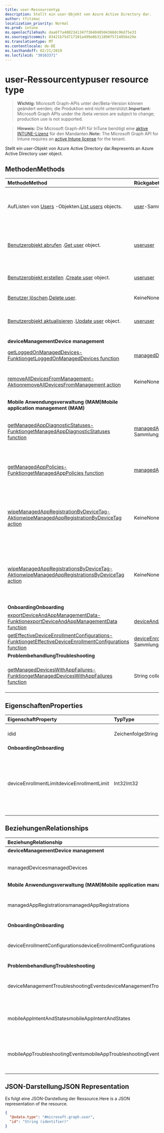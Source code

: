 ```yaml
---
title: user-Ressourcentyp
description: Stellt ein user-Objekt von Azure Active Directory dar.
author: tfitzmac
localization_priority: Normal
ms.prod: intune
ms.openlocfilehash: daa6f7a4802341347f364040504368dc96d75e33
ms.sourcegitcommit: 03421b75d717101a499e0b311890f5714056e29e
ms.translationtype: MT
ms.contentlocale: de-DE
ms.lasthandoff: 02/21/2019
ms.locfileid: "30163371"
---
```

# <a name="user-resource-type"></a><span data-ttu-id="7113f-103">user-Ressourcentyp</span><span class="sxs-lookup"><span data-stu-id="7113f-103">user resource type</span></span>

> <span data-ttu-id="7113f-104">**Wichtig:** Microsoft Graph-APIs unter der/Beta-Version können geändert werden; die Produktion wird nicht unterstützt.</span><span class="sxs-lookup"><span data-stu-id="7113f-104">**Important:** Microsoft Graph APIs under the /beta version are subject to change; production use is not supported.</span></span>

> <span data-ttu-id="7113f-105">**Hinweis:** Die Microsoft Graph-API für InTune benötigt eine [aktive INTUNE-Lizenz](https://go.microsoft.com/fwlink/?linkid=839381) für den Mandanten.</span><span class="sxs-lookup"><span data-stu-id="7113f-105">**Note:** The Microsoft Graph API for Intune requires an [active Intune license](https://go.microsoft.com/fwlink/?linkid=839381) for the tenant.</span></span>

<span data-ttu-id="7113f-106">Stellt ein user-Objekt von Azure Active Directory dar.</span><span class="sxs-lookup"><span data-stu-id="7113f-106">Represents an Azure Active Directory user object.</span></span>

## <a name="methods"></a><span data-ttu-id="7113f-107">Methoden</span><span class="sxs-lookup"><span data-stu-id="7113f-107">Methods</span></span>
|<span data-ttu-id="7113f-108">Methode</span><span class="sxs-lookup"><span data-stu-id="7113f-108">Method</span></span>|<span data-ttu-id="7113f-109">Rückgabetyp</span><span class="sxs-lookup"><span data-stu-id="7113f-109">Return Type</span></span>|<span data-ttu-id="7113f-110">Beschreibung</span><span class="sxs-lookup"><span data-stu-id="7113f-110">Description</span></span>|
|:---|:---|:---|
|<span data-ttu-id="7113f-111">AufListen von [Users](../api/intune-shared-user-list.md) -Objekten.</span><span class="sxs-lookup"><span data-stu-id="7113f-111">[List users](../api/intune-shared-user-list.md) objects.</span></span>|<span data-ttu-id="7113f-112">[user](../resources/intune-shared-user.md)-Sammlung</span><span class="sxs-lookup"><span data-stu-id="7113f-112">[user](../resources/intune-shared-user.md) collection</span></span>|<span data-ttu-id="7113f-113">Auflisten von Eigenschaften und Beziehungen der [user](../resources/intune-shared-user.md)-Objekte.</span><span class="sxs-lookup"><span data-stu-id="7113f-113">List properties and relationships of the [user](../resources/intune-shared-user.md) objects.</span></span>|
|<span data-ttu-id="7113f-114">[Benutzerobjekt abrufen](../api/intune-shared-user-get.md) .</span><span class="sxs-lookup"><span data-stu-id="7113f-114">[Get user](../api/intune-shared-user-get.md) object.</span></span>|[<span data-ttu-id="7113f-115">user</span><span class="sxs-lookup"><span data-stu-id="7113f-115">user</span></span>](../resources/intune-shared-user.md)|<span data-ttu-id="7113f-116">Lesen von Eigenschaften und Beziehungen des [user](../resources/intune-shared-user.md)-Objekts.</span><span class="sxs-lookup"><span data-stu-id="7113f-116">Read properties and relationships of the [user](../resources/intune-shared-user.md) object.</span></span>|
|<span data-ttu-id="7113f-117">[Benutzerobjekt erstellen](../api/intune-shared-user-create.md) .</span><span class="sxs-lookup"><span data-stu-id="7113f-117">[Create user](../api/intune-shared-user-create.md) object.</span></span>|[<span data-ttu-id="7113f-118">user</span><span class="sxs-lookup"><span data-stu-id="7113f-118">user</span></span>](../resources/intune-shared-user.md)|<span data-ttu-id="7113f-119">Dient zum Erstellen eines neuen [user](../resources/intune-shared-user.md)-Objekts.</span><span class="sxs-lookup"><span data-stu-id="7113f-119">Create a new [user](../resources/intune-shared-user.md) object.</span></span>|
|<span data-ttu-id="7113f-120">[Benutzer löschen](../api/intune-shared-user-delete.md).</span><span class="sxs-lookup"><span data-stu-id="7113f-120">[Delete user](../api/intune-shared-user-delete.md).</span></span>|<span data-ttu-id="7113f-121">Keine</span><span class="sxs-lookup"><span data-stu-id="7113f-121">None</span></span>|<span data-ttu-id="7113f-122">Löscht einen [user](../resources/intune-shared-user.md).</span><span class="sxs-lookup"><span data-stu-id="7113f-122">Deletes a [user](../resources/intune-shared-user.md).</span></span>|
|<span data-ttu-id="7113f-123">[Benutzerobjekt aktualisieren](../api/intune-shared-user-update.md) .</span><span class="sxs-lookup"><span data-stu-id="7113f-123">[Update user](../api/intune-shared-user-update.md) object.</span></span>|[<span data-ttu-id="7113f-124">user</span><span class="sxs-lookup"><span data-stu-id="7113f-124">user</span></span>](../resources/intune-shared-user.md)|<span data-ttu-id="7113f-125">Aktualisieren der Eigenschaften eines [user](../resources/intune-shared-user.md)-Objekts.</span><span class="sxs-lookup"><span data-stu-id="7113f-125">Update the properties of a [user](../resources/intune-shared-user.md) object.</span></span>|
|<span data-ttu-id="7113f-126">**deviceManagement**</span><span class="sxs-lookup"><span data-stu-id="7113f-126">**Device management**</span></span>|
|[<span data-ttu-id="7113f-127">getLoggedOnManagedDevices-Funktion</span><span class="sxs-lookup"><span data-stu-id="7113f-127">getLoggedOnManagedDevices function</span></span>](../api/intune-shared-user-getloggedonmanageddevices.md)|<span data-ttu-id="7113f-128">[managedDevice](../resources/intune-devices-manageddevice.md)-Sammlung</span><span class="sxs-lookup"><span data-stu-id="7113f-128">[managedDevice](../resources/intune-devices-manageddevice.md) collection</span></span>|<span data-ttu-id="7113f-129">Noch nicht dokumentiert</span><span class="sxs-lookup"><span data-stu-id="7113f-129">Not yet documented</span></span>|
|[<span data-ttu-id="7113f-130">removeAllDevicesFromManagement-Aktion</span><span class="sxs-lookup"><span data-stu-id="7113f-130">removeAllDevicesFromManagement action</span></span>](../api/intune-shared-user-removealldevicesfrommanagement.md)|<span data-ttu-id="7113f-131">Keine</span><span class="sxs-lookup"><span data-stu-id="7113f-131">None</span></span>|<span data-ttu-id="7113f-132">Die Verwaltung aller Geräte für diesen Benutzer einstellen.</span><span class="sxs-lookup"><span data-stu-id="7113f-132">Retire all devices from management for this user</span></span>|
|<span data-ttu-id="7113f-133">**Mobile Anwendungsverwaltung (MAM)**</span><span class="sxs-lookup"><span data-stu-id="7113f-133">**Mobile application management (MAM)**</span></span>|
|[<span data-ttu-id="7113f-134">getManagedAppDiagnosticStatuses-Funktion</span><span class="sxs-lookup"><span data-stu-id="7113f-134">getManagedAppDiagnosticStatuses function</span></span>](../api/intune-shared-user-getmanagedappdiagnosticstatuses.md)|<span data-ttu-id="7113f-135">[managedAppDiagnosticStatus](../resources/intune-mam-managedappdiagnosticstatus.md)-Sammlung</span><span class="sxs-lookup"><span data-stu-id="7113f-135">[managedAppDiagnosticStatus](../resources/intune-mam-managedappdiagnosticstatus.md) collection</span></span>|<span data-ttu-id="7113f-136">Ruft den Status der Diagnoseüberprüfung für einen bestimmten Benutzer ab.</span><span class="sxs-lookup"><span data-stu-id="7113f-136">Gets diagnostics validation status for a given user.</span></span>|
|[<span data-ttu-id="7113f-137">getManagedAppPolicies-Funktion</span><span class="sxs-lookup"><span data-stu-id="7113f-137">getManagedAppPolicies function</span></span>](../api/intune-shared-user-getmanagedapppolicies.md)|<span data-ttu-id="7113f-138">[managedAppPolicy](../resources/intune-mam-managedapppolicy.md)-Sammlung</span><span class="sxs-lookup"><span data-stu-id="7113f-138">[managedAppPolicy](../resources/intune-mam-managedapppolicy.md) collection</span></span>|<span data-ttu-id="7113f-139">Ruft App-Einschränkungen für einen bestimmten Benutzer ab.</span><span class="sxs-lookup"><span data-stu-id="7113f-139">Gets app restrictions for a given user.</span></span>|
|[<span data-ttu-id="7113f-140">wipeManagedAppRegistrationByDeviceTag-Aktion</span><span class="sxs-lookup"><span data-stu-id="7113f-140">wipeManagedAppRegistrationByDeviceTag action</span></span>](../api/intune-shared-user-wipemanagedappregistrationbydevicetag.md)|<span data-ttu-id="7113f-141">Keine</span><span class="sxs-lookup"><span data-stu-id="7113f-141">None</span></span>|<span data-ttu-id="7113f-142">Gibt einen Zurücksetzungsvorgang für eine App-Registrierung mit angegebenem Geräte-Tag aus.</span><span class="sxs-lookup"><span data-stu-id="7113f-142">Issues a wipe operation on an app registration with specified device tag.</span></span>|
|[<span data-ttu-id="7113f-143">wipeManagedAppRegistrationsByDeviceTag-Aktion</span><span class="sxs-lookup"><span data-stu-id="7113f-143">wipeManagedAppRegistrationsByDeviceTag action</span></span>](../api/intune-shared-user-wipemanagedappregistrationsbydevicetag.md)|<span data-ttu-id="7113f-144">Keine</span><span class="sxs-lookup"><span data-stu-id="7113f-144">None</span></span>|<span data-ttu-id="7113f-145">Gibt einen Zurücksetzungsvorgang für eine App-Registrierung mit angegebenem Geräte-Tag aus.</span><span class="sxs-lookup"><span data-stu-id="7113f-145">Issues a wipe operation on an app registration with specified device tag.</span></span>|
|<span data-ttu-id="7113f-146">**Onboarding**</span><span class="sxs-lookup"><span data-stu-id="7113f-146">**Onboarding**</span></span>|
|[<span data-ttu-id="7113f-147">exportDeviceAndAppManagementData-Funktion</span><span class="sxs-lookup"><span data-stu-id="7113f-147">exportDeviceAndAppManagementData function</span></span>](../api/intune-shared-user-exportdeviceandappmanagementdata.md)|[<span data-ttu-id="7113f-148">deviceAndAppManagementData</span><span class="sxs-lookup"><span data-stu-id="7113f-148">deviceAndAppManagementData</span></span>](../resources/intune-onboarding-deviceandappmanagementdata.md)|<span data-ttu-id="7113f-149">Noch nicht dokumentiert</span><span class="sxs-lookup"><span data-stu-id="7113f-149">Not yet documented</span></span>|
|[<span data-ttu-id="7113f-150">getEffectiveDeviceEnrollmentConfigurations-Funktion</span><span class="sxs-lookup"><span data-stu-id="7113f-150">getEffectiveDeviceEnrollmentConfigurations function</span></span>](../api/intune-shared-user-geteffectivedeviceenrollmentconfigurations.md)|<span data-ttu-id="7113f-151">[deviceEnrollmentConfiguration](../resources/intune-onboarding-deviceenrollmentconfiguration.md)-Sammlung</span><span class="sxs-lookup"><span data-stu-id="7113f-151">[deviceEnrollmentConfiguration](../resources/intune-onboarding-deviceenrollmentconfiguration.md) collection</span></span>|<span data-ttu-id="7113f-152">Noch nicht dokumentiert</span><span class="sxs-lookup"><span data-stu-id="7113f-152">Not yet documented</span></span>|
|<span data-ttu-id="7113f-153">**Problembehandlung**</span><span class="sxs-lookup"><span data-stu-id="7113f-153">**Troubleshooting**</span></span>|
|[<span data-ttu-id="7113f-154">getManagedDevicesWithAppFailures-Funktion</span><span class="sxs-lookup"><span data-stu-id="7113f-154">getManagedDevicesWithAppFailures function</span></span>](../api/intune-shared-user-getmanageddeviceswithappfailures.md)|<span data-ttu-id="7113f-155">String collection</span><span class="sxs-lookup"><span data-stu-id="7113f-155">String collection</span></span>|<span data-ttu-id="7113f-156">Ruft die Liste der Geräte mit fehlgeschlagenen apps ab.</span><span class="sxs-lookup"><span data-stu-id="7113f-156">Retrieves the list of devices with failed apps.</span></span>|


## <a name="properties"></a><span data-ttu-id="7113f-157">Eigenschaften</span><span class="sxs-lookup"><span data-stu-id="7113f-157">Properties</span></span>
|<span data-ttu-id="7113f-158">Eigenschaft</span><span class="sxs-lookup"><span data-stu-id="7113f-158">Property</span></span>|<span data-ttu-id="7113f-159">Typ</span><span class="sxs-lookup"><span data-stu-id="7113f-159">Type</span></span>|<span data-ttu-id="7113f-160">Beschreibung</span><span class="sxs-lookup"><span data-stu-id="7113f-160">Description</span></span>|
|:---|:---|:---|
|<span data-ttu-id="7113f-161">id</span><span class="sxs-lookup"><span data-stu-id="7113f-161">id</span></span>|<span data-ttu-id="7113f-162">Zeichenfolge</span><span class="sxs-lookup"><span data-stu-id="7113f-162">String</span></span>|<span data-ttu-id="7113f-163">Eindeutiger Bezeichner des Benutzers</span><span class="sxs-lookup"><span data-stu-id="7113f-163">Unique identifier of the user.</span></span>|
|<span data-ttu-id="7113f-164">**Onboarding**</span><span class="sxs-lookup"><span data-stu-id="7113f-164">**Onboarding**</span></span>|
|<span data-ttu-id="7113f-165">deviceEnrollmentLimit</span><span class="sxs-lookup"><span data-stu-id="7113f-165">deviceEnrollmentLimit</span></span>|<span data-ttu-id="7113f-166">Int32</span><span class="sxs-lookup"><span data-stu-id="7113f-166">Int32</span></span>|<span data-ttu-id="7113f-167">Der Grenzwert für die maximale Anzahl von Geräten, die der Benutzer registrieren kann.</span><span class="sxs-lookup"><span data-stu-id="7113f-167">The limit on the maximum number of devices that the user is permitted to enroll.</span></span> <span data-ttu-id="7113f-168">Zulässige Werte sind 5 oder 1000.</span><span class="sxs-lookup"><span data-stu-id="7113f-168">Allowed values are 5 or 1000.</span></span>|

## <a name="relationships"></a><span data-ttu-id="7113f-169">Beziehungen</span><span class="sxs-lookup"><span data-stu-id="7113f-169">Relationships</span></span>
|<span data-ttu-id="7113f-170">Beziehung</span><span class="sxs-lookup"><span data-stu-id="7113f-170">Relationship</span></span>|<span data-ttu-id="7113f-171">Typ</span><span class="sxs-lookup"><span data-stu-id="7113f-171">Type</span></span>|<span data-ttu-id="7113f-172">Beschreibung</span><span class="sxs-lookup"><span data-stu-id="7113f-172">Description</span></span>|
|:---|:---|:---|
|<span data-ttu-id="7113f-173">**deviceManagement**</span><span class="sxs-lookup"><span data-stu-id="7113f-173">**Device management**</span></span>|
|<span data-ttu-id="7113f-174">managedDevices</span><span class="sxs-lookup"><span data-stu-id="7113f-174">managedDevices</span></span>|<span data-ttu-id="7113f-175">[managedDevice](../resources/intune-devices-manageddevice.md)-Sammlung</span><span class="sxs-lookup"><span data-stu-id="7113f-175">[managedDevice](../resources/intune-devices-manageddevice.md) collection</span></span>|<span data-ttu-id="7113f-176">Die mit dem Benutzer verknüpften verwalteten Geräte.</span><span class="sxs-lookup"><span data-stu-id="7113f-176">The managed devices associated with the user.</span></span>|
|<span data-ttu-id="7113f-177">**Mobile Anwendungsverwaltung (MAM)**</span><span class="sxs-lookup"><span data-stu-id="7113f-177">**Mobile application management (MAM)**</span></span>|
|<span data-ttu-id="7113f-178">managedAppRegistrations</span><span class="sxs-lookup"><span data-stu-id="7113f-178">managedAppRegistrations</span></span>|<span data-ttu-id="7113f-179">[managedAppRegistration](../resources/intune-mam-managedappregistration.md)-Sammlung</span><span class="sxs-lookup"><span data-stu-id="7113f-179">[managedAppRegistration](../resources/intune-mam-managedappregistration.md) collection</span></span>|<span data-ttu-id="7113f-180">Null oder mehr verwaltete App-Registrierungen, die dem Benutzer gehören.</span><span class="sxs-lookup"><span data-stu-id="7113f-180">Zero or more managed app registrations that belong to the user.</span></span>|
|<span data-ttu-id="7113f-181">**Onboarding**</span><span class="sxs-lookup"><span data-stu-id="7113f-181">**Onboarding**</span></span>|
|<span data-ttu-id="7113f-182">deviceEnrollmentConfigurations</span><span class="sxs-lookup"><span data-stu-id="7113f-182">deviceEnrollmentConfigurations</span></span>|<span data-ttu-id="7113f-183">[deviceEnrollmentConfiguration](../resources/intune-onboarding-deviceenrollmentconfiguration.md)-Sammlung</span><span class="sxs-lookup"><span data-stu-id="7113f-183">[deviceEnrollmentConfiguration](../resources/intune-onboarding-deviceenrollmentconfiguration.md) collection</span></span>|<span data-ttu-id="7113f-184">Abrufen von Registrierungs Konfigurationen für den Benutzer</span><span class="sxs-lookup"><span data-stu-id="7113f-184">Get enrollment configurations targeted to the user</span></span>|
|<span data-ttu-id="7113f-185">**Problembehandlung**</span><span class="sxs-lookup"><span data-stu-id="7113f-185">**Troubleshooting**</span></span>|
|<span data-ttu-id="7113f-186">deviceManagementTroubleshootingEvents</span><span class="sxs-lookup"><span data-stu-id="7113f-186">deviceManagementTroubleshootingEvents</span></span>|<span data-ttu-id="7113f-187">[deviceManagementTroubleshootingEvent](../resources/intune-troubleshooting-devicemanagementtroubleshootingevent.md)-Sammlung</span><span class="sxs-lookup"><span data-stu-id="7113f-187">[deviceManagementTroubleshootingEvent](../resources/intune-troubleshooting-devicemanagementtroubleshootingevent.md) collection</span></span>|<span data-ttu-id="7113f-188">Die Liste der Problembehandlungsereignisse für diesen Benutzer.</span><span class="sxs-lookup"><span data-stu-id="7113f-188">The list of troubleshooting events for this user.</span></span>|
|<span data-ttu-id="7113f-189">mobileAppIntentAndStates</span><span class="sxs-lookup"><span data-stu-id="7113f-189">mobileAppIntentAndStates</span></span>|<span data-ttu-id="7113f-190">[mobileAppIntentAndState](../resources/intune-troubleshooting-mobileappintentandstate.md) -Sammlung</span><span class="sxs-lookup"><span data-stu-id="7113f-190">[mobileAppIntentAndState](../resources/intune-troubleshooting-mobileappintentandstate.md) collection</span></span>|<span data-ttu-id="7113f-191">Die Liste der Problembehandlungsereignisse für diesen Benutzer.</span><span class="sxs-lookup"><span data-stu-id="7113f-191">The list of troubleshooting events for this user.</span></span>|
|<span data-ttu-id="7113f-192">mobileAppTroubleshootingEvents</span><span class="sxs-lookup"><span data-stu-id="7113f-192">mobileAppTroubleshootingEvents</span></span>|<span data-ttu-id="7113f-193">[mobileAppTroubleshootingEvent](../resources/intune-shared-mobileapptroubleshootingevent.md) -Sammlung</span><span class="sxs-lookup"><span data-stu-id="7113f-193">[mobileAppTroubleshootingEvent](../resources/intune-shared-mobileapptroubleshootingevent.md) collection</span></span>|<span data-ttu-id="7113f-194">Die Liste der Problembehandlungsereignisse für Mobile Apps für diesen Benutzer.</span><span class="sxs-lookup"><span data-stu-id="7113f-194">The list of mobile app troubleshooting events for this user.</span></span>|

## <a name="json-representation"></a><span data-ttu-id="7113f-195">JSON-Darstellung</span><span class="sxs-lookup"><span data-stu-id="7113f-195">JSON Representation</span></span>
<span data-ttu-id="7113f-196">Es folgt eine JSON-Darstellung der Ressource.</span><span class="sxs-lookup"><span data-stu-id="7113f-196">Here is a JSON representation of the resource.</span></span>
<!-- {
  "blockType": "resource",
  "keyProperty": "id",
  "@odata.type": "microsoft.graph.user"
}
-->
``` json
{
  "@odata.type": "#microsoft.graph.user",
  "id": "String (identifier)"
}
```



